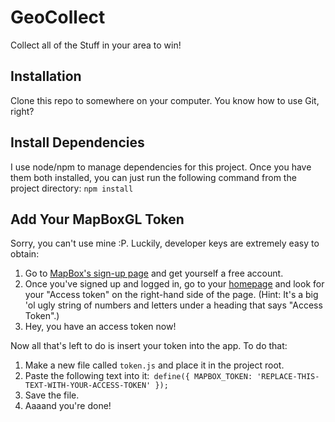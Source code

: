# GeoCollect
Collect all of the Stuff in your area to win!

## Installation
Clone this repo to somewhere on your computer.  You know how to use Git, right?

## Install Dependencies
I use node/npm to manage dependencies for this project. Once you have them both installed, you can just run the following command from the project directory:
`npm install`

## Add Your MapBoxGL Token
Sorry, you can't use mine :P.  Luckily, developer keys are extremely easy to obtain:

1. Go to [MapBox's sign-up page](https://www.mapbox.com/studio/signup/) and get yourself a free account.
2. Once you've signed up and logged in, go to your [homepage](https://www.mapbox.com/studio/) and look for your "Access token" on the right-hand side of the page.  (Hint: It's a big 'ol ugly string of numbers and letters under a heading that says "Access Token".)
3. Hey, you have an access token now!

Now all that's left to do is insert your token into the app.  To do that:

1. Make a new file called `token.js` and place it in the project root.
2. Paste the following text into it:```
define({
    MAPBOX_TOKEN: 'REPLACE-THIS-TEXT-WITH-YOUR-ACCESS-TOKEN'
});```
3. Save the file.
4. Aaaand you're done!
